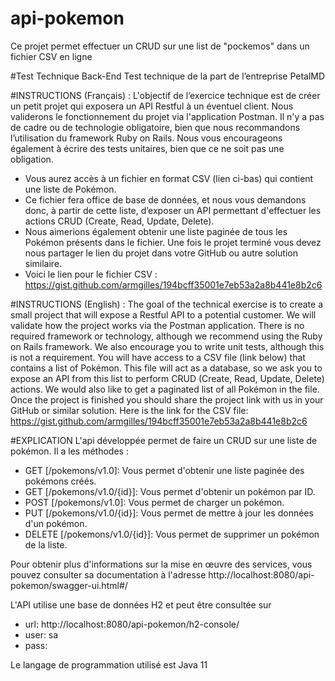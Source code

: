 # api-pokemon
Ce projet permet effectuer un CRUD sur une list de "pockemos" dans un fichier CSV en ligne


#Test Technique Back-End
Test technique de la part de l’entreprise PetalMD

#INSTRUCTIONS (Français) :
L'objectif de l’exercice technique est de créer un petit projet qui exposera un API Restful à un
éventuel client. Nous validerons le fonctionnement du projet via l'application Postman.
Il n'y a pas de cadre ou de technologie obligatoire, bien que nous recommandons l’utilisation du
framework Ruby on Rails. Nous vous encourageons également à écrire des tests unitaires, bien que
ce ne soit pas une obligation.
* Vous aurez accès à un fichier en format CSV (lien ci-bas) qui contient une liste de Pokémon. 
* Ce fichier fera office de base de données, et nous vous demandons donc, à partir de cette liste,
d’exposer un API permettant d'effectuer les actions CRUD (Create, Read, Update, Delete). 
* Nous aimerions également obtenir une liste paginée de tous les Pokémon présents dans le fichier.
Une fois le projet terminé vous devez nous partager le lien du projet dans votre GitHub ou autre
solution similaire.
* Voici le lien pour le fichier CSV :
https://gist.github.com/armgilles/194bcff35001e7eb53a2a8b441e8b2c6

#INSTRUCTIONS (English) :
The goal of the technical exercise is to create a small project that will expose a Restful API to a
potential customer. We will validate how the project works via the Postman application.
There is no required framework or technology, although we recommend using the Ruby on Rails
framework. We also encourage you to write unit tests, although this is not a requirement.
You will have access to a CSV file (link below) that contains a list of Pokémon. This file will act
as a database, so we ask you to expose an API from this list to perform CRUD (Create, Read,
Update, Delete) actions. We would also like to get a paginated list of all Pokémon in the file.
Once the project is finished you should share the project link with us in your GitHub or similar
solution.
Here is the link for the CSV file:
https://gist.github.com/armgilles/194bcff35001e7eb53a2a8b441e8b2c6


#EXPLICATION
L'api développée permet de faire un CRUD sur une liste de pokémon.
Il a les méthodes :
* GET [/pokemons/v1.0]: Vous permet d'obtenir une liste paginée des pokémons créés.
* GET [/pokemons/v1.0/{id}]: Vous permet d'obtenir un pokémon par ID.
* POST [/pokemons/v1.0]: Vous permet de charger un pokémon.
* PUT [/pokemons/v1.0/{id}]: Vous permet de mettre à jour les données d'un pokémon.
* DELETE [/pokemons/v1.0/{id}]: Vous permet de supprimer un pokémon de la liste.

Pour obtenir plus d'informations sur la mise en œuvre des services, vous pouvez consulter sa documentation à l'adresse
http://localhost:8080/api-pokemon/swagger-ui.html#/

L'API utilise une base de données H2 et peut être consultée sur
* url: http://localhost:8080/api-pokemon/h2-console/
* user: sa
* pass: 

Le langage de programmation utilisé est Java 11